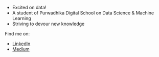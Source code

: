 - Excited on data!
- A student of Purwadhika Digital School on Data Science & Machine Learning
- Striving to devour new knowledge

Find me on:
- [LinkedIn](https://www.linkedin.com/in/24azzarya/)
- [Medium](https://medium.com/@chrisayudha08)
<!---
chrisayudha08/chrisayudha08 is a ✨ special ✨ repository because its `README.md` (this file) appears on your GitHub profile.
You can click the Preview link to take a look at your changes.
--->
